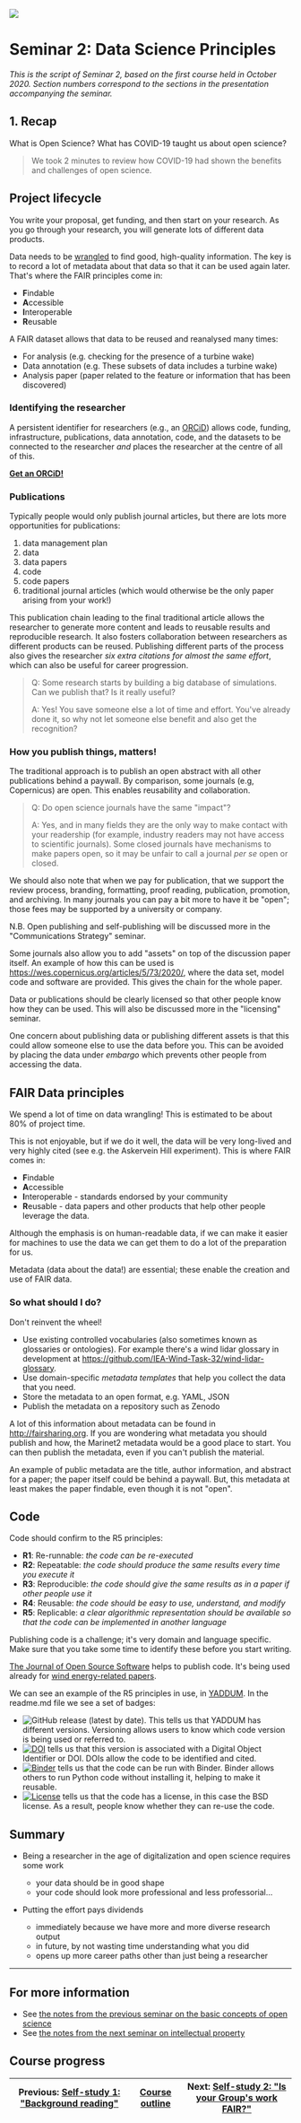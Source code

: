 ![](../FAIR_R5.png)
# Seminar 2: Data Science Principles

_This is the script of Seminar 2, based on the first course held in October 2020. Section numbers correspond to the sections in the presentation accompanying the seminar._

## 1. Recap

What is Open Science? What has COVID-19 taught us about open science?

> We took 2 minutes to review how COVID-19 had shown the benefits and challenges of open science.
   
## Project lifecycle
You write your proposal, get funding, and then start on your research. As you go through your research, you will generate lots of different data products.

Data needs to be [wrangled](https://en.wikipedia.org/wiki/Data_wrangling) to find good, high-quality information. The key is to record a lot of metadata about that data so that it can be used again later. That's where the FAIR principles come in:
  - **F**indable
  - **A**ccessible
  - **I**nteroperable
  - **R**eusable
  
A FAIR dataset allows that data to be reused and reanalysed many times:
  - For analysis (e.g. checking for the presence of a turbine wake)
  - Data annotation (e.g. These subsets of data includes a turbine wake)
  - Analysis paper (paper related to the feature or information that has been discovered)

### Identifying the researcher
A persistent identifier for researchers (e.g., an [ORCiD](https://orcid.org/)) allows code, funding, infrastructure, publications, data annotation, code, and the datasets to be connected to the researcher _and_ places the researcher at the centre of all of this.

**[Get an ORCiD!](https://orcid.org/)**
    
### Publications
Typically people would only publish journal articles, but there are lots more opportunities for publications:
  1. data management plan
  1. data
  1. data papers
  1. code
  1. code papers
  1. traditional journal articles (which would otherwise be the only paper arising from your work!)
 
This publication chain leading to the final traditional article allows the researcher to generate more content and leads to reusable results and reproducible research. It also fosters collaboration between researchers as different products can be reused. Publishing different parts of the process also gives the researcher _six extra citations for almost the same effort_, which can also be useful for career progression.

> Q: Some research starts by building a big database of simulations. Can we publish that? Is it really useful?
>
> A: Yes! You save someone else a lot of time and effort. You've already done it, so why not let someone else benefit and also get the recognition?


### How you publish things, matters!
The traditional approach is to publish an open abstract with all other publications behind a paywall. By comparison, some journals (e.g, Copernicus)  are open. This enables reusability and collaboration.

> Q: Do open science journals have the same "impact"?
>
> A: Yes, and in many fields they are the only way to make contact with your readership (for example, industry readers may not have access to scientific journals). Some closed journals have mechanisms to make papers open, so it may be unfair to call a journal _per se_ open or closed.

We should also note that when we pay for publication, that we support the review process, branding, formatting, proof reading, publication, promotion, and archiving. In many journals you can pay a bit more to have it be "open"; those fees may be supported by a university or company.

N.B. Open publishing and self-publishing will be discussed more in the "Communications Strategy" seminar.

Some journals also allow you to add "assets" on top of the discussion paper itself. An example of how this can be used is https://wes.copernicus.org/articles/5/73/2020/, where the data set, model code and software are provided. This gives the chain for the whole paper.

Data or publications should be clearly licensed so that other people know how they can be used. This will also be discussed more in the "licensing" seminar.

One concern about publishing data or publishing different assets is that this could allow someone else to use the data before you. This can be avoided by placing the data under _embargo_ which prevents other people from accessing the data.

## FAIR Data principles
We spend a lot of time on data wrangling! This is estimated to be about 80% of project time.

This is not enjoyable, but if we do it well, the data will be very long-lived and very highly cited (see e.g. the Askervein Hill experiment). This is where FAIR comes in:

  - **F**indable
  - **A**ccessible
  - **I**nteroperable - standards endorsed by your community
  - **R**eusable - data papers and other products that help other people leverage the data.

Although the emphasis is on human-readable data, if we can make it easier for machines to use the data we can get them to do a lot of the preparation for us.

Metadata (data about the data!) are essential; these enable the creation and use of FAIR data.

### So what should I do?
Don't reinvent the wheel!

  - Use existing controlled vocabularies (also sometimes known as glossaries or ontologies). For example there's a wind lidar glossary in development at https://github.com/IEA-Wind-Task-32/wind-lidar-glossary.
  - Use domain-specific _metadata templates_ that help you collect the data that you need.
  - Store the metadata to an open format, e.g. YAML, JSON
  - Publish the metadata on a repository such as Zenodo
  
A lot of this information about metadata can be found in http://fairsharing.org. If you are wondering what metadata you should publish and how, the Marinet2 metadata would be a good place to start. You can then publish the metadata, even if you can't publish the material.

An example of public metadata are the title, author information, and abstract for a paper; the paper itself could be behind a paywall. But, this metadata at least makes the paper findable, even though it is not "open".

## Code
Code should confirm to the R5 principles:

  - **R1**: Re-runnable: _the code can be re-executed_
  - **R2**: Repeatable: _the code should produce the same results every time you execute it_
  - **R3**: Reproducible: _the code should give the same results as in a paper if other people use it_
  - **R4**: Reusable: _the code should be easy to use, understand, and modify_
  - **R5**: Replicable: _a clear algorithmic representation should be available so that the code can be implemented in another language_
  
Publishing code is a challenge; it's very domain and language specific. Make sure that you take some time to identify these before you start writing.

[The Journal of Open Source Software](https://joss.theoj.org/) helps to publish code. It's being used already for [wind energy-related papers](https://joss.theoj.org/papers/search?q=wind+energy).

We can see an example of the R5 principles in use, in [YADDUM](https://github.com/niva83/YADDUM). In the readme.md file we see a set of badges:
  - ![GitHub release (latest by date)](https://img.shields.io/github/v/release/niva83/YADDUM). This tells us that YADDUM has different versions. Versioning allows users to know which code version is being used or referred to.
  - [![DOI](https://zenodo.org/badge/221973907.svg)](https://zenodo.org/badge/latestdoi/221973907) tells us that this version is associated with a Digital Object Identifier or DOI. DOIs allow the code to be identified and cited.
  - [![Binder](https://mybinder.org/badge_logo.svg)](https://mybinder.org/v2/gh/niva83/YADDUM/master?filepath=examples%2Fexample_1.ipynb) tells us that the code can be run with Binder. Binder allows others to run Python code without installing it, helping to make it reusable.
  - [![License](https://img.shields.io/badge/license-BSD-green)]() tells us that the code has a license, in this case the BSD license. As a result, people know whether they can re-use the code.

## Summary

- Being a researcher in the age of digitalization and open science requires some work
  - your data should be in good shape
  - your code should look more professional and less professorial...

- Putting the effort pays dividends
  - immediately because we have more and more diverse research output
  - in future, by not wasting time understanding what you did
  - opens up more career paths other than just being a researcher

---

## For more information
- See [the notes from the previous seminar on the basic concepts of open science](../01_seminar1/notes/readme.md)
- See [the notes from the next seminar on intellectual property](../05_seminar3/notes/readme.md)

## Course progress
| Previous: [Self-study 1: "Background reading"](../../02_selfstudy1/readme.md) | [Course outline](../../readme.md#course-outline) | Next: [Self-study 2: "Is your Group's work FAIR?"](../../04_selfstudy2/readme.md) |
|---|---|---|
